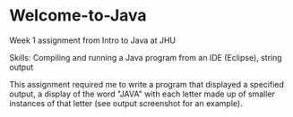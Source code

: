 # Welcome-to-Java

Week 1 assignment from Intro to Java at JHU

Skills: Compiling and running a Java program from an IDE (Eclipse), string output

This assignment required me to write a program that displayed a specified output, a display of the word "JAVA" with each letter made up of smaller instances of that letter (see output screenshot for an example).
